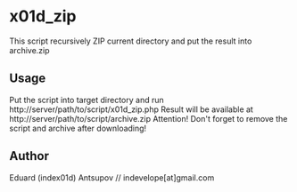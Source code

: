 x01d_zip
========

This script recursively ZIP current directory and put the result into archive.zip

Usage
-----
Put the script into target directory and run http://server/path/to/script/x01d_zip.php 
Result will be available at http://server/path/to/script/archive.zip
Attention! Don't forget to remove the script and archive after downloading!

Author
-------
Eduard (index01d) Antsupov // indevelope[at]gmail.com
